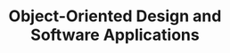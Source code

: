---
title: Object-Oriented Design and Software Applications
number: IST 311
academic-home: IST
course-type: [Additional]
description:  
bulletin-link: http://bulletins.psu.edu/undergrad/courses/i/ist/311
pathway-list: [Interactive Media Developer]
---
